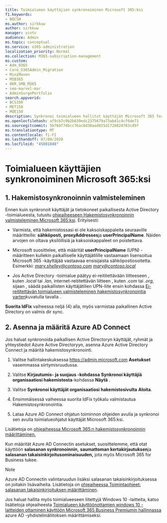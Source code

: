 ```yaml
---
title: Toimialueen käyttäjien synkronoiminen Microsoft 365:ksi
f1.keywords:
- NOCSH
ms.author: sirkkuw
author: sirkkuw
manager: scotv
audience: Admin
ms.topic: conceptual
ms.service: o365-administration
localization_priority: Normal
ms.collection: M365-subscription-management
ms.custom:
- Adm_O365
- Core_O365Admin_Migration
- MiniMaven
- MSB365
- OKR_SMB_M365
- seo-marvel-mar
- AdminSurgePortfolio
search.appverid:
- BCS160
- MET150
- MOE150
description: Synkronoi toimialueen hallitut käyttäjät Microsoft 365 for Businessin kanssa.
ms.openlocfilehash: af9cb7c9b2b639edc2375679a73ab41c4cf6de71
ms.sourcegitcommit: 5b769f74bcc76ac8d38aad815d1728824783cd9f
ms.translationtype: MT
ms.contentlocale: fi-FI
ms.lasthandoff: 07/08/2020
ms.locfileid: "45081848"
---
```

# <a name="synchronize-domain-users-to-microsoft-365"></a>Toimialueen käyttäjien synkronoiminen Microsoft 365:ksi

## <a name="1-prepare-for-directory-synchronization"></a>1. Hakemistosynkronoinnin valmisteleminen 

Ennen kuin synkronoit käyttäjät ja tietokoneet paikallisesta Active Directory -toimialueesta, tutustu [ohjeaiheeseen Hakemistosynkronoinnin valmisteleminen Microsoft 365:ksi](https://docs.microsoft.com/office365/enterprise/prepare-for-directory-synchronization). Erityisesti:

   - Varmista, että hakemistossasi ei ole kaksoiskappaleita seuraaville määritteille: **sähköposti,** **proxyAddresses**ja **userPrincipalName**. Näiden arvojen on oltava yksilöllisiä ja kaksoiskappaleet on poistettava.
   
   - Microsoft suosittelee, että määrität **userPrincipalName** (UPN) -määritteen kullekin paikalliselle käyttäjätilille vastaamaan lisensoitua Microsoft 365 -käyttäjää vastaavaa ensisijaista sähköpostiosoitetta. Esimerkki: *mary.shelley@contoso.com* *mary@contoso.local*
   
   - Jos Active Directory -toimialue päätyy ei-reititettävään liitteeseen , kuten *.local* tai *.lan*, internet-reititettävän liitteen , kuten *.com* tai *.org*, sijaan , säädä paikallisten käyttäjätilien UPN-liite ensin kohdassa [Ei-reititettävän toimialueen valmisteleminen hakemistosynkronointia varten](https://docs.microsoft.com/office365/enterprise/prepare-a-non-routable-domain-for-directory-synchronization)kuvatulla tavalla . 

**Suorita IdFix** vaiheessa neljä (4) alla, myös varmistaa paikallinen Active Directory on valmis dir sync.

## <a name="2-install-and-configure-azure-ad-connect"></a>2. Asenna ja määritä Azure AD Connect

Jos haluat synkronoida paikallisen Active Directoryn käyttäjät, ryhmät ja yhteystiedot Azure Active Directoryyn, asenna Azure Active Directory Connect ja määritä hakemistosynkronointi. 

 1. Valitse hallintakeskuksessa <a href="https://go.microsoft.com/fwlink/p/?linkid=2024339" target="_blank">https://admin.microsoft.com</a> **Asetukset** vasemmassa siirtymisruudussa.

 2. Valitse **Kirjautumis- ja suojaus -kohdassa** **Synkronoi käyttäjiä organisaatiosi hakemistosta**-kohdassa **Näytä** .

 3. Valitse **Synkronoi käyttäjät organisaatiosi hakemistosivulta** **Aloita**.

 4. Ensimmäisessä vaiheessa suorita IdFix työkalu valmistautua Hakemistosynkronointia.

 5. Lataa Azure AD Connect ohjatun toiminnon ohjeiden avulla ja synkronoi sen avulla toimialueohjatut käyttäjät Microsoft 365:ksi.


Lisätietoja on [ohjeaiheessa Microsoft 365:n hakemistosynkronoinnin määrittäminen.](https://docs.microsoft.com/office365/enterprise/set-up-directory-synchronization)

Kun määrität Azure AD Connectin asetukset, suosittelemme, että otat käyttöön **salasanan synkronoinnin,** **saumattoman kertakirjautuksen**ja **salasanan takaisinkirjoitusominaisuuden,** jota myös Microsoft 365 for Business tukee.

> [!NOTE]
> Azure AD Connectin valintaruudun lisäksi salasanan takaisinkirjoituksessa on joitakin lisävaiheita. Lisätietoja on [ohjeaiheessa Toimintaohjeet: salasanan takaisinkirjoituksen määrittäminen](https://docs.microsoft.com/azure/active-directory/authentication/howto-sspr-writeback). 

Jos haluat hallita myös toimialueeseen liitettyjä Windows 10 -laitteita, katso lisätietoja ohjeaiheesta [Toimialueen käyttöönottamien windows 10 -laitteiden ottaminen käyttöön Microsoft 365 Business Premiumin hallinnassa](manage-windows-devices.md) azure AD -yhdistelmäliitoksen määrittämiseksi. 